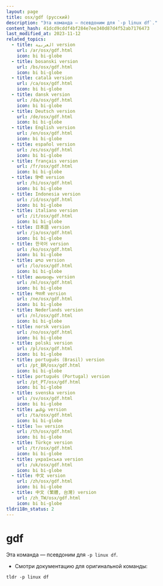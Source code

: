 ```yaml
---
layout: page
title: osx/gdf (русский)
description: "Эта команда — псевдоним для `-p linux df`."
content_hash: 41dcd9cddf4bf284e7ee340d87d4f52ab7176473
last_modified_at: 2023-11-12
related_topics:
  - title: العربية version
    url: /ar/osx/gdf.html
    icon: bi bi-globe
  - title: bosanski version
    url: /bs/osx/gdf.html
    icon: bi bi-globe
  - title: català version
    url: /ca/osx/gdf.html
    icon: bi bi-globe
  - title: dansk version
    url: /da/osx/gdf.html
    icon: bi bi-globe
  - title: Deutsch version
    url: /de/osx/gdf.html
    icon: bi bi-globe
  - title: English version
    url: /en/osx/gdf.html
    icon: bi bi-globe
  - title: español version
    url: /es/osx/gdf.html
    icon: bi bi-globe
  - title: français version
    url: /fr/osx/gdf.html
    icon: bi bi-globe
  - title: हिन्दी version
    url: /hi/osx/gdf.html
    icon: bi bi-globe
  - title: Indonesia version
    url: /id/osx/gdf.html
    icon: bi bi-globe
  - title: italiano version
    url: /it/osx/gdf.html
    icon: bi bi-globe
  - title: 日本語 version
    url: /ja/osx/gdf.html
    icon: bi bi-globe
  - title: 한국어 version
    url: /ko/osx/gdf.html
    icon: bi bi-globe
  - title: ລາວ version
    url: /lo/osx/gdf.html
    icon: bi bi-globe
  - title: മലയാളം version
    url: /ml/osx/gdf.html
    icon: bi bi-globe
  - title: नेपाली version
    url: /ne/osx/gdf.html
    icon: bi bi-globe
  - title: Nederlands version
    url: /nl/osx/gdf.html
    icon: bi bi-globe
  - title: norsk version
    url: /no/osx/gdf.html
    icon: bi bi-globe
  - title: polski version
    url: /pl/osx/gdf.html
    icon: bi bi-globe
  - title: português (Brasil) version
    url: /pt_BR/osx/gdf.html
    icon: bi bi-globe
  - title: português (Portugal) version
    url: /pt_PT/osx/gdf.html
    icon: bi bi-globe
  - title: svenska version
    url: /sv/osx/gdf.html
    icon: bi bi-globe
  - title: தமிழ் version
    url: /ta/osx/gdf.html
    icon: bi bi-globe
  - title: ไทย version
    url: /th/osx/gdf.html
    icon: bi bi-globe
  - title: Türkçe version
    url: /tr/osx/gdf.html
    icon: bi bi-globe
  - title: українська version
    url: /uk/osx/gdf.html
    icon: bi bi-globe
  - title: 中文 version
    url: /zh/osx/gdf.html
    icon: bi bi-globe
  - title: 中文 (繁體, 台灣) version
    url: /zh_TW/osx/gdf.html
    icon: bi bi-globe
tldri18n_status: 2
---
```

# gdf

Эта команда — псевдоним для `-p linux df`.

- Смотри документацию для оригинальной команды:

`tldr -p linux df`
